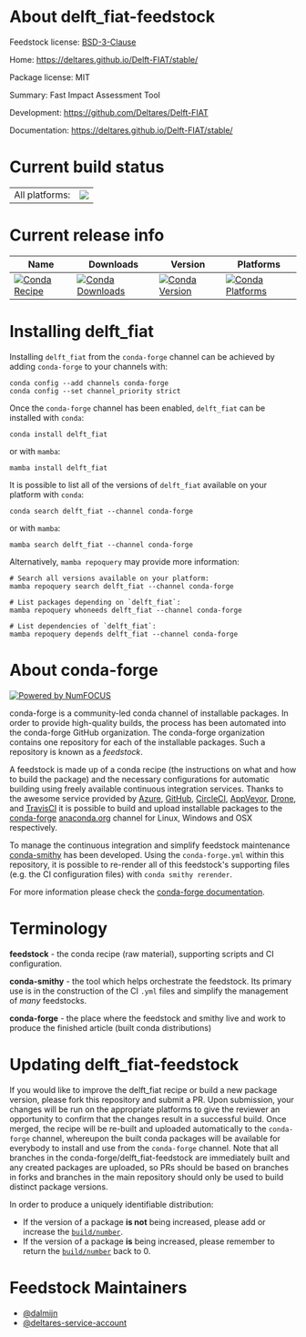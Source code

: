 About delft_fiat-feedstock
==========================

Feedstock license: [BSD-3-Clause](https://github.com/conda-forge/delft_fiat-feedstock/blob/main/LICENSE.txt)

Home: https://deltares.github.io/Delft-FIAT/stable/

Package license: MIT

Summary: Fast Impact Assessment Tool

Development: https://github.com/Deltares/Delft-FIAT

Documentation: https://deltares.github.io/Delft-FIAT/stable/

Current build status
====================


<table><tr><td>All platforms:</td>
    <td>
      <a href="https://dev.azure.com/conda-forge/feedstock-builds/_build/latest?definitionId=20925&branchName=main">
        <img src="https://dev.azure.com/conda-forge/feedstock-builds/_apis/build/status/delft_fiat-feedstock?branchName=main">
      </a>
    </td>
  </tr>
</table>

Current release info
====================

| Name | Downloads | Version | Platforms |
| --- | --- | --- | --- |
| [![Conda Recipe](https://img.shields.io/badge/recipe-delft__fiat-green.svg)](https://anaconda.org/conda-forge/delft_fiat) | [![Conda Downloads](https://img.shields.io/conda/dn/conda-forge/delft_fiat.svg)](https://anaconda.org/conda-forge/delft_fiat) | [![Conda Version](https://img.shields.io/conda/vn/conda-forge/delft_fiat.svg)](https://anaconda.org/conda-forge/delft_fiat) | [![Conda Platforms](https://img.shields.io/conda/pn/conda-forge/delft_fiat.svg)](https://anaconda.org/conda-forge/delft_fiat) |

Installing delft_fiat
=====================

Installing `delft_fiat` from the `conda-forge` channel can be achieved by adding `conda-forge` to your channels with:

```
conda config --add channels conda-forge
conda config --set channel_priority strict
```

Once the `conda-forge` channel has been enabled, `delft_fiat` can be installed with `conda`:

```
conda install delft_fiat
```

or with `mamba`:

```
mamba install delft_fiat
```

It is possible to list all of the versions of `delft_fiat` available on your platform with `conda`:

```
conda search delft_fiat --channel conda-forge
```

or with `mamba`:

```
mamba search delft_fiat --channel conda-forge
```

Alternatively, `mamba repoquery` may provide more information:

```
# Search all versions available on your platform:
mamba repoquery search delft_fiat --channel conda-forge

# List packages depending on `delft_fiat`:
mamba repoquery whoneeds delft_fiat --channel conda-forge

# List dependencies of `delft_fiat`:
mamba repoquery depends delft_fiat --channel conda-forge
```


About conda-forge
=================

[![Powered by
NumFOCUS](https://img.shields.io/badge/powered%20by-NumFOCUS-orange.svg?style=flat&colorA=E1523D&colorB=007D8A)](https://numfocus.org)

conda-forge is a community-led conda channel of installable packages.
In order to provide high-quality builds, the process has been automated into the
conda-forge GitHub organization. The conda-forge organization contains one repository
for each of the installable packages. Such a repository is known as a *feedstock*.

A feedstock is made up of a conda recipe (the instructions on what and how to build
the package) and the necessary configurations for automatic building using freely
available continuous integration services. Thanks to the awesome service provided by
[Azure](https://azure.microsoft.com/en-us/services/devops/), [GitHub](https://github.com/),
[CircleCI](https://circleci.com/), [AppVeyor](https://www.appveyor.com/),
[Drone](https://cloud.drone.io/welcome), and [TravisCI](https://travis-ci.com/)
it is possible to build and upload installable packages to the
[conda-forge](https://anaconda.org/conda-forge) [anaconda.org](https://anaconda.org/)
channel for Linux, Windows and OSX respectively.

To manage the continuous integration and simplify feedstock maintenance
[conda-smithy](https://github.com/conda-forge/conda-smithy) has been developed.
Using the ``conda-forge.yml`` within this repository, it is possible to re-render all of
this feedstock's supporting files (e.g. the CI configuration files) with ``conda smithy rerender``.

For more information please check the [conda-forge documentation](https://conda-forge.org/docs/).

Terminology
===========

**feedstock** - the conda recipe (raw material), supporting scripts and CI configuration.

**conda-smithy** - the tool which helps orchestrate the feedstock.
                   Its primary use is in the construction of the CI ``.yml`` files
                   and simplify the management of *many* feedstocks.

**conda-forge** - the place where the feedstock and smithy live and work to
                  produce the finished article (built conda distributions)


Updating delft_fiat-feedstock
=============================

If you would like to improve the delft_fiat recipe or build a new
package version, please fork this repository and submit a PR. Upon submission,
your changes will be run on the appropriate platforms to give the reviewer an
opportunity to confirm that the changes result in a successful build. Once
merged, the recipe will be re-built and uploaded automatically to the
`conda-forge` channel, whereupon the built conda packages will be available for
everybody to install and use from the `conda-forge` channel.
Note that all branches in the conda-forge/delft_fiat-feedstock are
immediately built and any created packages are uploaded, so PRs should be based
on branches in forks and branches in the main repository should only be used to
build distinct package versions.

In order to produce a uniquely identifiable distribution:
 * If the version of a package **is not** being increased, please add or increase
   the [``build/number``](https://docs.conda.io/projects/conda-build/en/latest/resources/define-metadata.html#build-number-and-string).
 * If the version of a package **is** being increased, please remember to return
   the [``build/number``](https://docs.conda.io/projects/conda-build/en/latest/resources/define-metadata.html#build-number-and-string)
   back to 0.

Feedstock Maintainers
=====================

* [@dalmijn](https://github.com/dalmijn/)
* [@deltares-service-account](https://github.com/deltares-service-account/)

